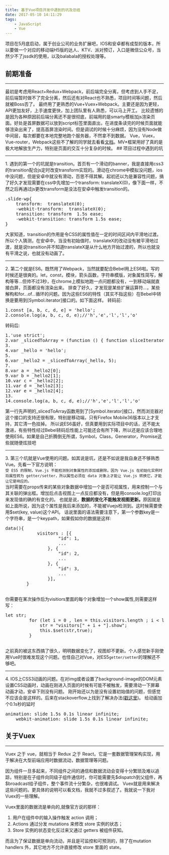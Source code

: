 ```yaml
---
title: 基于Vue项目开发中遇到的坑及总结
date: 2017-05-10 14:11:29
tags: 
	- JavaScript
	- Vue
---
```

项目在5月底启动，属于创业公司的业务扩展吧，IOS和安卓都有成型的版本，所以要做一个对应的移动端H5版的达人、KTV、派对预订，入口是微信公众号，当然少不了jssdk的使用，以及balabala的授权处理等。
## 前期准备
<hr>最初是考虑用React+Redux+Webpack，前后端完全分离，但考虑到人手不足，前后端暂时做不了完全分离，然后还有对React也不熟悉，项目时间等问题，然后就被Boss否了。
最终用了更熟悉的Vue+Vuex+Webpack。主要还是因为更轻，API更加友好，上手速度更快，加上团队里有人熟悉，可以马上开工。
比较遗憾的是因为各种原因前后端分离还不是很彻底，前端用的是smarty模板加js渲染页面。好处是首屏数据可以放到script标签里面直出，在进度条读完的时候页面就能够渲染出来了，提高首屏渲染时间。但是调试的时候十分麻烦，因为没有Node做中间层，每次都要在本地完整地跑个服务器，不然拿不到数据。
Vue，Vuex，Vue-router，Webpack这些不了解的同学就去看看<a href="https://cn.vuejs.org/v2/guide/installation.html" target="_blank" rel="external">文档</a>。MV*框架用好了真的是极大地解放生产力，特别是页面的交互十分复杂的时候。
<!-- more -->
## 项目过程中遇到的坑
<hr>
1. 遇到的第一个的坑就是transition。首页有一个滑动的banner，我是直接用css3的transition配合js定时改变transform实现的。滑动在chrome中模拟没问题，ios中没问题，但是安卓中就没有滑动，百思不得其解。起初还以为是兼容性问题，搞了好久才发现需要在css中先增加一个transform: translateX(0)，像下面一样，不然之后再通过js更改transform是没法在安卓中触发transition的。
<pre>
.slide-wp{
	transform:  translateX(0);
	-webkit-transform:  translateX(0);
	transition: transform  1.5s ease;
	-webkit-transition: transform 1.5s ease;
}
</pre>大家知道，transition的作用是令CSS的属性值在一定的时间区间内平滑地过渡。
所以个人猜测，在安卓中，当没有初始值时，translateX的改动没有被平滑地过渡，就是说transition并不知道translateX是从什么地方开始过渡的，所以也就没有平滑之说，也就没有动画了。
<hr>2. 第二个就是ES6。既然用了Webpack，当然就要配合Bebel用上ES6啦。写的时候还是很爽的。let，const，模块，箭头函数，字符串模版，对象属性简写，解构等等…但帅不过3秒，在chrome上模拟地跑一点问题都没有，一到移动端就直接白屏，页面都没有渲染出来。
排查了好久，才发现是某些扩展运算符...，某些解构和for...of...循环的问题。因为这些ES6的特性（其实不指这些）在Bebel中转换是要用到[Symbol.iterator]接口的。如下面这样。
转码前:
<pre>1.const [a, b, c, d, e] = 'hello';
2.console.log(a, b, c, d, e);//'h','e','l','l','o'</pre>
转码后:
<pre>1.'use strict';
2.var _slicedToArray = (function () { function sliceIterator(arr, i) { var _arr = []; var _n = true; var _d = false; var _e = undefined; try { for (var _i = arr[Symbol.iterator](), _s; !(_n = (_s = _i.next()).done); _n = true) { _arr.push(_s.value); if (i && _arr.length === i) break; } } catch (err) { _d = true; _e = err; } finally { try { if (!_n && _i['return']) _i['return'](); } finally { if (_d) throw _e; } } return _arr; } return function (arr, i) { if (Array.isArray(arr)) { return arr; } else if (Symbol.iterator in Object(arr)) { return sliceIterator(arr, i); } else { throw new TypeError('Invalid attempt to destructure non-iterable instance'); } }; })();
3.
4.var _hello = 'hello';
5.
6.var _hello2 = _slicedToArray(_hello, 5);
7.
8.var a = _hello2[0];
9.var b = _hello2[1];
10.var c = _hello2[2];
11.var d = _hello2[3];
12.var e = _hello2[4];
13.
14.console.log(a, b, c, d, e);//'h','e','l','l','o'</pre>
第一行先声明的_slicedToArray函数用到了[Symbol.iterator]接口，然而浏览器对这个接口的支持还很有限，特别是移动端，只有Firefox Mobile36版本以上才支持，其它清一色挂掉。
所以说ES6虽好，但真要用到实际项目中的话，还不能太激进，有些特性经过Bebel转码后性能上可能还会有所下降，所以还是应该合理地使用ES6。如果是自己折腾倒无所谓，Symbol，Class，Generator，Promise这些就随便炫技吧
<hr>3. 第三个坑就是Vue使用的问题。如其说是坑，还是不如说是我自身还不够熟悉Vue。先看一下官方说明：
<br><code>受 ES5 的限制，Vue.js 不能检测到对象属性的添加或删除。因为 Vue.js 在初始化实例时将属性转为 getter/setter，所以属性必须在 data 对象上才能让 Vue.js 转换它，才能让它是响应的。</code>
<br>当时需要在props传来的某些对象数据中增加一个是否可视属性，用来控制一个与其关联的弹出框。增加后点击视图上一点反应都没有，但是用console.log打印出来发现值的确的有变化的。
也就是说，<b>数据的变化不能触发视图更新。</b>原因就是如上面所说，因为这个属性是我后来添加的，不能被Vuejs检测到。这时候需要使用$set(key, value)这个API。
话说里面的语法需要注意下，第一个参数key是一个字符串，是一个keypath，如果假如你的数据是这样:<pre>data(){
            visitors : [{
                    "id": 1,
                    ...
                }, {
                    "id": 2,
                    ...
                }, {
                    "id": 3,
                    ...
                }],
        }
    </pre>
你需要在某次操作后为visitiors里面的每个对象增加一个show属性,则需要这样写：<pre>let str;
         for (let i = 0 , len = this.visitors.length ; i < len; i++) {
             str = "visitors[" + i + "].show";
             this.$set(str,true);
         }
    </pre>
之前真的被这东西搞了很久，明明数据变化了，视图却不更新。个人感觉新手刚使用Vue时很难发现这个问题。也怪自己对Vue，对ES5<code>getter/setter</code>的理解还不够吧。
<hr>4. IOS上CSS3动画的问题。在对img或者设置了background-image的DOM元素设置CSS动画时，动画在刚进入页面的时候有可能不被触发，需要滑动一下屏幕动画才动，安卓下则没有问题。
刚开始还以为是没有设置初始值的问题，但感觉不应该会是这样的。后来在stackoverflow上找到了解决办法(<a href="http://stackoverflow.com/questions/29219534/css-animation-not-always-starting-in-ios-8-safari" target="_blank" rel="external">戳这里</a>)。
给动画加个0.1s秒的延时<pre>animation: slide 1.5s 0.1s linear infinite;
    webkit-animation: slide 1.5s 0.1s linear infinite;
</pre>

## 关于Vuex
<hr>
Vuex 之于 vue，就相当于 Redux 之于 React。它是一套数据管理架构实现，用于解决在大型前端应用时数据流动，数据管理等问题。

因为组件一旦多起来，不同组件之间的通信和数据流动会变得十分繁琐及难以追踪，特别是在子组件向同级子组件通信时，你可能需要先\$dispatch到父组件，再\$broadcast给子组件，整个事件流十分繁杂，也很难调试。
Vuex就是用来解决这些问题的。更具体的说明可以看文档，我就不过多叙述了。我就说一下我对Vuex的一些理解。

Vuex里面的数据流是单向的,就像官方说的那样：

1. 用户在组件中的输入操作触发 action 调用；
2. Actions 通过分发 mutations 来修改 store 实例的状态；
3. Store 实例的状态变化反过来又通过 getters 被组件获知。

而且为了保证数据是单向流动，并且是可监控和可预测的，除了在mutation handlers 外，其它地方不允许直接修改 store 里面的 state。